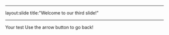 _ _ _
layout:slide
title:"Welcome to our third slide!"
_ _ _
Your test
Use the arrow button to go back! 
